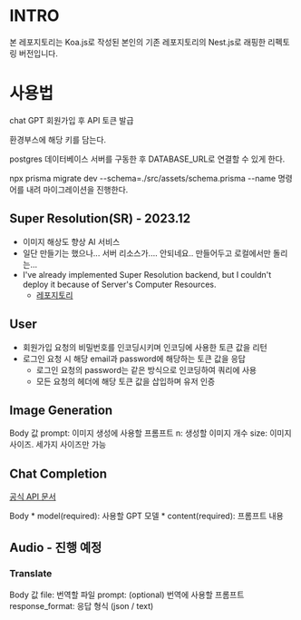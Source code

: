 # INTRO

본 레포지토리는 Koa.js로 작성된 본인의 기존 레포지토리의 Nest.js로 래핑한 리펙토링 버전입니다.

# 사용법

chat GPT 회원가입 후 API 토큰 발급

환경부스에 해당 키를 담는다.

postgres 데이터베이스 서버를 구동한 후 DATABASE_URL로 연결할 수 있게 한다.

npx prisma migrate dev --schema=./src/assets/schema.prisma --name <Database Name> 명령어를 내려 마이그레이션을 진행한다.

## Super Resolution(SR) - 2023.12

- 이미지 해상도 향상 AI 서비스
- 일단 만들기는 했으나... 서버 리소스가.... 안되네요.. 만들어두고 로컬에서만 돌리는...
- I've already implemented Super Resolution backend, but I couldn't deploy it because of Server's Computer Resources.
    - [레포지토리](https://github.com/dongMLLab/ISR_super_resolution)

## User

- 회원가입 요청의 비밀번호를 인코딩시키며 인코딩에 사용한 토큰 값을 리턴
- 로그인 요청 시 해당 email과 password에 해당하는 토큰 값을 응답
    - 로그인 요청의 password는 같은 방식으로 인코딩하여 쿼리에 사용
    - 모든 요청의 헤더에 해당 토큰 값을 삽입하며 유저 인증

## Image Generation

Body 값
prompt: 이미지 생성에 사용할 프롬프트
n: 생성할 이미지 개수
size: 이미지 사이즈. 세가지 사이즈만 가능

## Chat Completion

[공식 API 문서](https://platform.openai.com/docs/api-reference/chat/create)

Body
    * model(required): 사용할 GPT 모델
    * content(required): 프롬프트 내용


## Audio - 진행 예정
### Translate
Body 값
file: 번역할 파일
prompt: (optional) 번역에 사용할 프롬프트
response_format: 응답 형식 (json / text)
